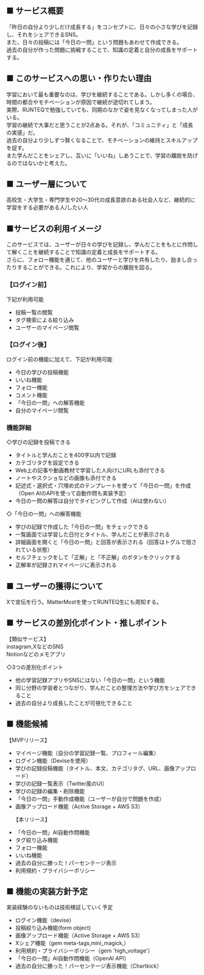 ## ■ サービス概要
「昨日の自分より少しだけ成長する」をコンセプトに、日々の小さな学びを記録し、それをシェアできるSNS。<br>
また、日々の投稿には「今日の一問」という問題もあわせて作成できる。<br>
過去の自分が作った問題に挑戦することで、知識の定着と自分の成長をサポートする。

## ■ このサービスへの思い・作りたい理由
学習において最も重要なのは、学びを継続することである。しかし多くの場合、時間の都合やモチベーションが原因で継続が途切れてしまう。<br>
実際、RUNTEQで勉強していても、同期のなかで姿を見なくなってしまった人がいる。<br>
学習の継続で大事だと思うことが2点ある。それが、「コミュニティ」と「成長の実感」だ。<br>
過去の自分より少しずつ賢くなることで、モチベーションの維持とスキルアップを促す。<br>
また学んだことをシェアし、互いに「いいね」しあうことで、学習の離脱を防げるのではないかと考えた。

## ■ ユーザー層について
高校生・大学生・専門学生や20〜30代の成長意欲のある社会人など、継続的に学習をする必要がある人/したい人

## ■サービスの利用イメージ
このサービスでは、ユーザーが日々の学びを記録し、学んだことをもとに作問して解くことを継続することで知識の定着と成長をサポートする。<br>
さらに、フォロー機能を通じて、他のユーザーと学びを共有したり、励まし合ったりすることができる。これにより、学習からの離脱を図る。<br>
### 【ログイン前】
下記が利用可能
<ul>
  <li>投稿一覧の閲覧</li>
  <li>タグ検索による絞り込み</li>
  <li>ユーザーのマイページ閲覧</li>
</ul>

### 【ログイン後】
ログイン前の機能に加えて、下記が利用可能
<ul>
  <li>今日の学びの投稿機能</li>
  <li>いいね機能</li>
  <li>フォロー機能</li>
  <li>コメント機能</li>
  <li>「今日の一問」への解答機能</li>
  <li>自分のマイページ閲覧</li>
</ul>

### 機能詳細
◇学びの記録を投稿できる
<ul>
  <li>タイトルと学んだことを400字以内で記録</li>
  <li>カテゴリタグを設定できる</li>
  <li>Web上の記事や動画教材で学習した人向けにURLも添付できる</li>
  <li>ノートやスクショなどの画像も添付できる</li>
  <li>記述式・選択式・穴埋め式のテンプレートを使って「今日の一問」を作成（Open AIのAPIを使って自動作問も実装予定）</li>
  <li>今日の一問の解答は自分でタイピングして作成（AIは使わない）</li>
</ul>

◇「今日の一問」への解答機能
<ul>
  <li>学びの記録で作成した「今日の一問」をチェックできる</li>
  <li>一覧画面では学習した日付とタイトル、学んだことが表示される</li>
  <li>詳細画面を開くと「今日の一問」と回答が表示される（回答はトグルで隠されている状態）</li>
  <li>セルフチェックをして「正解」と「不正解」のボタンをクリックする</li>
  <li>正解率が記録されマイページに表示される</li>
</ul>

## ■ ユーザーの獲得について
Xで宣伝を行う。MatterMostを使ってRUNTEQ生にも周知する。

## ■ サービスの差別化ポイント・推しポイント
  【類似サービス】  
instagram,XなどのSNS  
Notionなどのメモアプリ

◇3つの差別化ポイント
<ul>
  <li>他の学習記録アプリやSNSにはない「今日の一問」という機能</li>
  <li>同じ分野の学習者とつながり、学んだことの整理方法や学び方をシェアできること</li>
  <li>過去の自分より成長したことが可視化できること</li>
</ul>

## ■ 機能候補　
【MVPリリース】
<ul>
  <li>マイページ機能（自分の学習記録一覧、プロフィール編集）</li>
  <li>ログイン機能（Deviseを使用）</li>
  <li>学びの記録投稿機能（タイトル、本文、カテゴリタグ、URL、画像アップロード）</li>
  <li>学びの記録一覧表示（Twitter風のUI）</li>
  <li>学びの記録の編集・削除機能</li>
  <li>「今日の一問」手動作成機能（ユーザーが自分で問題を作成）</li>
  <li>画像アップロード機能（Active Storage + AWS S3）</li>
</ul>
　  
【本リリース】
<ul>
  <li>「今日の一問」AI自動作問機能</li>
  <li>タグ絞り込み機能</li>
  <li>フォロー機能</li>
  <li>いいね機能</li>
  <li>過去の自分に勝った！パーセンテージ表示</li>
  <li>利用規約・プライバシーポリシー</li>
</ul>
  
## ■ 機能の実装方針予定
実装経験のないものは技術検証していく予定
<ul>
  <li>ログイン機能（devise）</li>
  <li>投稿絞り込み機能(form object)</li>
  <li>画像アップロード機能（Active Storage + AWS S3）</li>
  <li>Xシェア機能（gem meta-tags,mini_magick,）</li>
  <li>利用規約・プライバシーポリシー（gem 'high_voltage'）</li>
  <li>「今日の一問」AI自動作問機能（OpenAI API）</li>
  <li>過去の自分に勝った！パーセンテージ表示機能（Chartkick）
</ul>